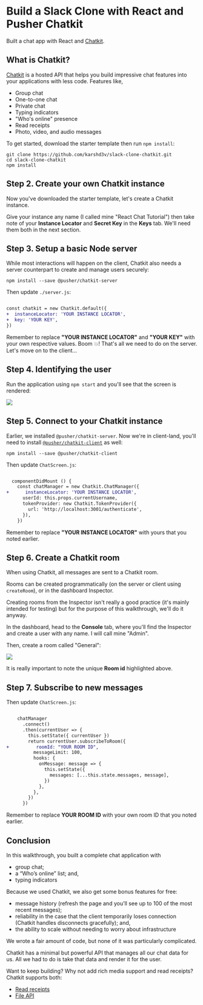 
# Build a Slack Clone with React and Pusher Chatkit

[github-star-badge]: https://img.shields.io/github/stars/pusher/build-a-slack-clone-with-react-and-pusher-chatkit.svg?style=social
[github-star]: https://github.com/pusher/build-a-slack-clone-with-react-and-pusher-chatkit/stargazers

Built a chat app with React and [Chatkit](https://pusher.com/chatkit?utm_source=github&utm_campaign=build-a-slack-clone-with-react-and-pusher-chatkit).

## What is Chatkit?

[Chatkit](https://pusher.com/chatkit?utm_source=github&utm_campaign=build-a-slack-clone-with-react-and-pusher-chatkit) is a hosted API that helps you build impressive chat features into your applications with less code. Features like,

* Group chat
* One-to-one chat
* Private chat
* Typing indicators
* "Who's online" presence
* Read receipts
* Photo, video, and audio messages


To get started, download the starter template then run `npm install`:

```
git clone https://github.com/karshd3v/slack-clone-chatkit.git
cd slack-clone-chatkit
npm install
```

## Step 2. Create your own Chatkit instance

Now you've downloaded the starter template, let's create a Chatkit instance.


Give your instance any name (I called mine "React Chat Tutorial") then take note of your **Instance Locator** and **Secret Key** in the **Keys** tab. We'll need them both in the next section.



## Step 3. Setup a basic Node server

While most interactions will happen on the client, Chatkit also needs a server counterpart to create and manage users securely:

```
npm install --save @pusher/chatkit-server
```

Then update `./server.js`:

```diff

const chatkit = new Chatkit.default({
+  instanceLocator: 'YOUR INSTANCE LOCATOR',
+  key: 'YOUR KEY',
})
```
Remember to replace **"YOUR INSTANCE LOCATOR"** and **"YOUR KEY"** with your own respective values.
Boom 💥! That's all we need to do on the server. Let's move on to the client...

## Step 4. Identifying the user

Run the application using `npm start` and you'll see that the screen is rendered:

![](media/what-is-your-username-component.png)

## Step 5. Connect to your Chatkit instance

Earlier, we installed `@pusher/chatkit-server`. Now we're in client-land, you'll need to install [`@pusher/chatkit-client`](https://www.npmjs.com/package/@pusher/chatkit-client) as well:

```
npm install --save @pusher/chatkit-client
```

Then update `ChatScreen.js`:

```diff

  componentDidMount () {
    const chatManager = new Chatkit.ChatManager({
+      instanceLocator: 'YOUR INSTANCE LOCATOR',
      userId: this.props.currentUsername,
      tokenProvider: new Chatkit.TokenProvider({
        url: 'http://localhost:3001/authenticate',
      }),
    })
```

Remember to replace **"YOUR INSTANCE LOCATOR"** with yours that you noted earlier.

## Step 6. Create a Chatkit room

When using Chatkit, all messages are sent to a Chatkit room.

Rooms can be created programmatically (on the server or client using `createRoom`), or in the dashboard Inspector.

Creating rooms from the Inspector isn't really a good practice (it's mainly intended for testing) but for the purpose of this walkthrough, we'll do it anyway.

In the dashboard, head to the **Console** tab, where you'll find the Inspector and create a user with any name. I will call mine "Admin".

Then, create a room called "General":

![](media/create-room.png)

It is really important to note the unique **Room id** highlighted above.

## Step 7. Subscribe to new messages

Then update `ChatScreen.js`:

```diff

    chatManager
      .connect()
      .then(currentUser => {
        this.setState({ currentUser })
        return currentUser.subscribeToRoom({
+          roomId: "YOUR ROOM ID",
          messageLimit: 100,
          hooks: {
            onMessage: message => {
              this.setState({
                messages: [...this.state.messages, message],
              })
            },
          },
        })
      })

```

Remember to replace **YOUR ROOM ID** with your own room ID that you noted earlier.

## Conclusion

In this walkthrough, you built a complete chat application with

* group chat;
* a “Who’s online” list; and,
* typing indicators

Because we used Chatkit, we also get some bonus features for free:

* message history (refresh the page and you’ll see up to 100 of the most recent messages);
* reliability in the case that the client temporarily loses connection (Chatkit handles disconnects gracefully); and,
* the ability to scale without needing to worry about infrastructure

We wrote a fair amount of code, but none of it was particularly complicated.

Chatkit has a minimal but powerful API that manages all our chat data for us. All we had to do is take that data and render it for the user.

Want to keep building? Why not add rich media support and read receipts? Chatkit supports both:

* [Read receipts](https://docs.pusher.com/chatkit/reference/javascript#cursors)
* [File API](https://docs.pusher.com/chatkit/reference/javascript#attachment)

